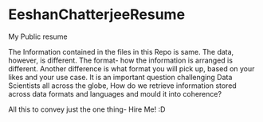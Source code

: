 EeshanChatterjeeResume
======================

My Public resume

The Information contained in the files in this Repo is same. The data, however, is different. The format- how the information is arranged is different. Another difference is what format you will pick up, based on your likes and your use case. It is an important question challenging Data Scientists all across the globe, How do we retrieve information stored across data formats and languages and mould it into coherence?

All this to convey just the one thing- Hire Me! :D
